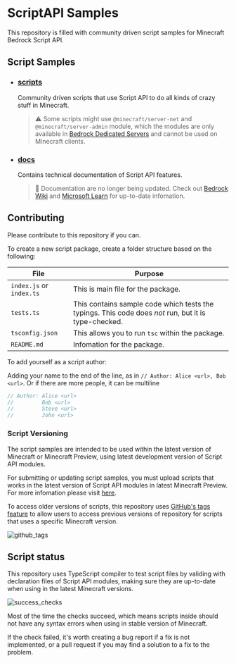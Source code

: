 # ScriptAPI Samples

This repository is filled with community driven script samples for Minecraft Bedrock Script API.

## Script Samples
  
- ### [scripts](./scripts/)
  Community driven scripts that use Script API to do all kinds of crazy stuff in Minecraft.
  > ⚠️ Some scripts might use `@minecraft/server-net` and `@minecraft/server-admin` module, which the modules are only available in [Bedrock Dedicated Servers](https://www.minecraft.net/en-us/download/server/bedrock) and cannot be used on Minecraft clients.

- ### [docs](./docs/)
  Contains technical documentation of Script API features.
  > 🚫 Documentation are no longer being updated. Check out [Bedrock Wiki](https://wiki.bedrock.dev/) and [Microsoft Learn](https://learn.microsoft.com/en-us/minecraft/creator/scriptapi/) for up-to-date infomation.
  
## Contributing

Please contribute to this repository if you can.

To create a new script package, create a folder structure based on the following:

| File          | Purpose |
| ------------- | ------- |
| `index.js` or `index.ts`  | This is main file for the package. |
| `tests.ts` | This contains sample code which tests the typings. This code does *not* run, but it is type-checked. |
| `tsconfig.json` | This allows you to run `tsc` within the package. |
| `README.md`   | Infomation for the package. |

To add yourself as a script author:

Adding your name to the end of the line, as in `// Author: Alice <url>, Bob <url>`.
Or if there are more people, it can be multiline
```js
// Author: Alice <url>
//         Bob <url>
//         Steve <url>
//         John <url>
```

### Script Versioning

The script samples are intended to be used within the latest version of Minecraft or Minecraft Preview, using latest development version of Script API modules.

For submitting or updating script samples, you must upload scripts that works in the latest version of Script API modules in latest Minecraft Preview. For more infomation please visit [here](./CONTRIBUTING.md).

To access older versions of scripts, this repository uses [GitHub's tags feature](https://github.com/JaylyDev/ScriptAPI/tags) to allow users to access previous versions of repository for scripts that uses a specific Minecraft version.

![github_tags](https://user-images.githubusercontent.com/65847850/222926832-8c8db1d5-f6d6-41be-bfeb-f4efdd5d46b5.png)

## Script status

This repository uses TypeScript compiler to test script files by validing with declaration files of Script API modules, making sure they are up-to-date when using in the latest Minecraft versions.

![success_checks](https://user-images.githubusercontent.com/65847850/222813970-7f24a869-37a5-4e73-b2fd-03f321fdb4d1.png)

Most of the time the checks succeed, which means scripts inside should not have any syntax errors when using in stable version of Minecraft.

If the check failed, it's worth creating a bug report if a fix is not implemented, or a pull request if you may find a solution to a fix to the problem.
